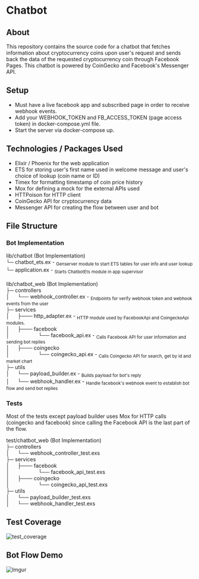 # Chatbot

## About
This repository contains the source code for a chatbot that fetches information about cryptocurrency coins upon user's request and sends back the data of the requested cryptocurrency coin through Facebook Pages. This chatbot is powered by CoinGecko and Facebook's Messenger API.

## Setup

- Must have a live facebook app and subscribed page in order to receive webhook events.
- Add your WEBHOOK_TOKEN and FB_ACCESS_TOKEN (page access token) in docker-compose.yml file. 
- Start the server via docker-compose up.

## Technologies / Packages Used
- Elixir / Phoenix for the web application
- ETS for storing user's first name used in welcome message and user's choice of lookup (coin name or ID)
- Timex for formatting timestamp of coin price history
- Mox for defining a mock for the external APIs used
- HTTPoison for HTTP client
- CoinGecko API for cryptocurrency data
- Messenger API for creating the flow between user and bot

## File Structure
### Bot Implementation
lib/chatbot (Bot Implementation)\
└─ chatbot_ets.ex - <sub> Genserver module to start ETS tables for user info and user lookup </sub>\
└─ application.ex - <sub> Starts ChatbotEts module in app supervisor </sub>\
<br>
lib/chatbot_web (Bot Implementation)\
├─ controllers\
│  &emsp; └── webhook_controller.ex - <sub> Endpoints for verify webhook token and webhook events from the user </sub>\
├─ services\
│  &emsp; ├─── http_adapter.ex - <sub> HTTP  module used by FacebookApi and CoingeckoApi modules. </sub> \
│  &emsp; ├─── facebook \
│  &emsp;&emsp;&emsp;&emsp;&emsp; └── facebook_api.ex - <sub> Calls Facebook API for user information and sending bot replies </sub>  \
│  &emsp; ├─── coingecko \
│  &emsp;&emsp;&emsp;&emsp;&emsp; └── coingecko_api.ex - <sub> Calls Coingecko API for search, get by id and market chart </sub>  \
├─ utils \
│  &emsp; └── payload_builder.ex - <sub> Builds payload for bot's reply</sub> \
│  &emsp; └── webhook_handler.ex - <sub> Handle facebook's webhook event to establish bot flow and send bot replies </sub>


### Tests
Most of the tests except payload builder uses Mox for HTTP calls (coingecko and facebook) since calling the Facebook API is the last part of the flow.

test/chatbot_web (Bot Implementation)\
├─ controllers\
│  &emsp; └── webhook_controller_test.exs\
├─ services\
│  &emsp; ├─── facebook \
│  &emsp;&emsp;&emsp;&emsp;&emsp; └── facebook_api_test.exs \
│  &emsp; ├─── coingecko \
│  &emsp;&emsp;&emsp;&emsp;&emsp; └── coingecko_api_test.exs \
├─ utils \
│  &emsp; └── payload_builder_test.exs  \
│  &emsp; └── webhook_handler_test.exs

## Test Coverage
![test_coverage](https://i.imgur.com/kSO7jjK.png)

## Bot Flow Demo
![Imgur](https://imgur.com/RS9goM0.gif)
